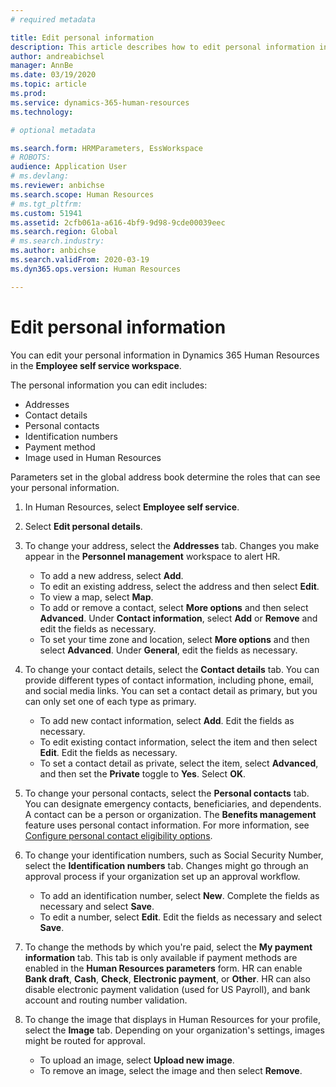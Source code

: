 ```yaml
---
# required metadata

title: Edit personal information
description: This article describes how to edit personal information in Employee and manager self service.
author: andreabichsel
manager: AnnBe
ms.date: 03/19/2020
ms.topic: article
ms.prod: 
ms.service: dynamics-365-human-resources
ms.technology: 

# optional metadata

ms.search.form: HRMParameters, EssWorkspace
# ROBOTS: 
audience: Application User
# ms.devlang: 
ms.reviewer: anbichse
ms.search.scope: Human Resources
# ms.tgt_pltfrm: 
ms.custom: 51941
ms.assetid: 2cfb061a-a616-4bf9-9d98-9cde00039eec
ms.search.region: Global
# ms.search.industry: 
ms.author: anbichse
ms.search.validFrom: 2020-03-19
ms.dyn365.ops.version: Human Resources

---
```


# Edit personal information

You can edit your personal information in Dynamics 365 Human Resources in the **Employee self service workspace**.

The personal information you can edit includes:

- Addresses
- Contact details
- Personal contacts
- Identification numbers
- Payment method
- Image used in Human Resources

Parameters set in the global address book determine the roles that can see your personal information.

1. In Human Resources, select **Employee self service**.

2. Select **Edit personal details**.

3. To change your address, select the **Addresses** tab. Changes you make appear in the **Personnel management** workspace to alert HR. 

    - To add a new address, select **Add**.
    - To edit an existing address, select the address and then select **Edit**.
    - To view a map, select **Map**.
    - To add or remove a contact, select **More options** and then select **Advanced**. Under **Contact information**, select **Add** or **Remove** and edit the fields as necessary.
    - To set your time zone and location, select **More options** and then select **Advanced**. Under **General**, edit the fields as necessary.

4. To change your contact details, select the **Contact details** tab. You can provide different types of contact information, including phone, email, and social media links. You can set a contact detail as primary, but you can only set one of each type as primary. 

    - To add new contact information, select **Add**. Edit the fields as necessary.
    - To edit existing contact information, select the item and then select **Edit**. Edit the fields as necessary.
    - To set a contact detail as private, select the item, select **Advanced**, and then set the **Private** toggle to **Yes**. Select **OK**.
  
5. To change your personal contacts, select the **Personal contacts** tab. You can designate emergency contacts, beneficiaries, and dependents. A contact can be a person or organization. The **Benefits management** feature uses personal contact information. For more information, see [Configure personal contact eligibility options](hr-benefits-setup-contact-eligibility-options.md).

6. To change your identification numbers, such as Social Security Number, select the **Identification numbers** tab. Changes might go through an approval process if your organization set up an approval workflow.

    - To add an identification number, select **New**. Complete the fields as necessary and select **Save**.
    - To edit a number, select **Edit**. Edit the fields as necessary and select **Save**.

7. To change the methods by which you're paid, select the **My payment information** tab. This tab is only available if payment methods are enabled in the **Human Resources parameters** form. HR can enable **Bank draft**, **Cash**, **Check**, **Electronic payment**, or **Other**. HR can also disable electronic payment validation (used for US Payroll), and bank account and routing number validation.

8. To change the image that displays in Human Resources for your profile, select the **Image** tab. Depending on your organization's settings, images might be routed for approval.

    - To upload an image, select **Upload new image**.
    - To remove an image, select the image and then select **Remove**.

